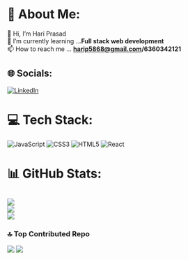 # 💫 About Me:
 👋 Hi, I’m Hari Prasad<br> 🌱 I’m currently learning ..**.Full stack web development**<br>📫 How to reach me ... **harip5868@gmail.com/6360342121**  


## 🌐 Socials:
[![LinkedIn](https://img.shields.io/badge/LinkedIn-%230077B5.svg?logo=linkedin&logoColor=white)](https://linkedin.com/in/hariprasad63) 

# 💻 Tech Stack:
![JavaScript](https://img.shields.io/badge/javascript-%23323330.svg?style=plastic&logo=javascript&logoColor=%23F7DF1E) ![CSS3](https://img.shields.io/badge/css3-%231572B6.svg?style=plastic&logo=css3&logoColor=white) ![HTML5](https://img.shields.io/badge/html5-%23E34F26.svg?style=plastic&logo=html5&logoColor=white) ![React](https://img.shields.io/badge/react-%2320232a.svg?style=plastic&logo=react&logoColor=%2361DAFB)
# 📊 GitHub Stats:
![](https://github-readme-stats.vercel.app/api?username=Hari6360&theme=default&hide_border=false&include_all_commits=false&count_private=false)<br/>
![](https://github-readme-streak-stats.herokuapp.com/?user=Hari6360&theme=default&hide_border=false)<br/>
![](https://github-readme-stats.vercel.app/api/top-langs/?username=Hari6360&theme=default&hide_border=false&include_all_commits=false&count_private=false&layout=compact)
---
### 🔝 Top Contributed Repo
![](https://github-contributor-stats.vercel.app/api?username=Hari6360&limit=5&theme=dark&combine_all_yearly_contributions=true)
[![](https://visitcount.itsvg.in/api?id=Hari6360&icon=0&color=0)](https://visitcount.itsvg.in)

<!-- Proudly created with GPRM ( https://gprm.itsvg.in ) -->
